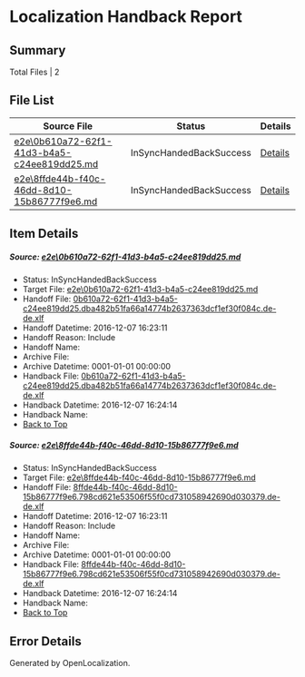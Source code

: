 # <a name='report-top'></a> Localization Handback Report

## Summary
 Total Files | 2

## File List
 Source File | Status | Details 
 ----------- | ------ | ------- 
 [e2e\0b610a72-62f1-41d3-b4a5-c24ee819dd25.md](https://github.com/OpenLocalizationTestOrg/ol-test0/blob/f5824db776125f691bbea3ae2a027f8cd6f89873/e2e/0b610a72-62f1-41d3-b4a5-c24ee819dd25.md) | InSyncHandedBackSuccess | [Details](#d2502d102535a9d4301ff265d82639c13be9741f1)
 [e2e\8ffde44b-f40c-46dd-8d10-15b86777f9e6.md](https://github.com/OpenLocalizationTestOrg/ol-test0/blob/f5824db776125f691bbea3ae2a027f8cd6f89873/e2e/8ffde44b-f40c-46dd-8d10-15b86777f9e6.md) | InSyncHandedBackSuccess | [Details](#88175f5c535b0895b15200b7c5945f2ac53e8fca2)

## Item Details
##### <a name='d2502d102535a9d4301ff265d82639c13be9741f1'></a> Source: [e2e\0b610a72-62f1-41d3-b4a5-c24ee819dd25.md](https://github.com/OpenLocalizationTestOrg/ol-test0/blob/f5824db776125f691bbea3ae2a027f8cd6f89873/e2e/0b610a72-62f1-41d3-b4a5-c24ee819dd25.md)
* Status: InSyncHandedBackSuccess
* Target File: [e2e\0b610a72-62f1-41d3-b4a5-c24ee819dd25.md](https://github.com/OpenLocalizationTestOrg/ol-test0-dede/blob/c35847eeb8ce0c4ae6d5ed44bbd765c8c0cc1d76/e2e/0b610a72-62f1-41d3-b4a5-c24ee819dd25.md)
* Handoff File: [0b610a72-62f1-41d3-b4a5-c24ee819dd25.dba482b51fa66a14774b2637363dcf1ef30f084c.de-de.xlf](https://github.com/OpenLocalizationTestOrg/ol-test0-handoff/blob/527bbc075cc127275a7a121870764a6cedb37b9c/ol-handoff/OpenLocalizationTestOrg/ol-test0-dede/qimu/ht/0b610a72-62f1-41d3-b4a5-c24ee819dd25.dba482b51fa66a14774b2637363dcf1ef30f084c.de-de.xlf)
* Handoff Datetime: 2016-12-07 16:23:11
* Handoff Reason: Include
* Handoff Name: 
* Archive File: 
* Archive Datetime: 0001-01-01 00:00:00
* Handback File: [0b610a72-62f1-41d3-b4a5-c24ee819dd25.dba482b51fa66a14774b2637363dcf1ef30f084c.de-de.xlf](https://github.com/OpenLocalizationTestOrg/ol-test0-handback/blob/5418b6d55aa90a3261a5e8457c854a85ecbe9ce8/ol-handback/OpenLocalizationTestOrg/ol-test0-dede/qimu/ht/0b610a72-62f1-41d3-b4a5-c24ee819dd25.dba482b51fa66a14774b2637363dcf1ef30f084c.de-de.xlf)
* Handback Datetime: 2016-12-07 16:24:14
* Handback Name: 
* [Back to Top](#report-top)

##### <a name='88175f5c535b0895b15200b7c5945f2ac53e8fca2'></a> Source: [e2e\8ffde44b-f40c-46dd-8d10-15b86777f9e6.md](https://github.com/OpenLocalizationTestOrg/ol-test0/blob/f5824db776125f691bbea3ae2a027f8cd6f89873/e2e/8ffde44b-f40c-46dd-8d10-15b86777f9e6.md)
* Status: InSyncHandedBackSuccess
* Target File: [e2e\8ffde44b-f40c-46dd-8d10-15b86777f9e6.md](https://github.com/OpenLocalizationTestOrg/ol-test0-dede/blob/c35847eeb8ce0c4ae6d5ed44bbd765c8c0cc1d76/e2e/8ffde44b-f40c-46dd-8d10-15b86777f9e6.md)
* Handoff File: [8ffde44b-f40c-46dd-8d10-15b86777f9e6.798cd621e53506f55f0cd731058942690d030379.de-de.xlf](https://github.com/OpenLocalizationTestOrg/ol-test0-handoff/blob/527bbc075cc127275a7a121870764a6cedb37b9c/ol-handoff/OpenLocalizationTestOrg/ol-test0-dede/qimu/ht/8ffde44b-f40c-46dd-8d10-15b86777f9e6.798cd621e53506f55f0cd731058942690d030379.de-de.xlf)
* Handoff Datetime: 2016-12-07 16:23:11
* Handoff Reason: Include
* Handoff Name: 
* Archive File: 
* Archive Datetime: 0001-01-01 00:00:00
* Handback File: [8ffde44b-f40c-46dd-8d10-15b86777f9e6.798cd621e53506f55f0cd731058942690d030379.de-de.xlf](https://github.com/OpenLocalizationTestOrg/ol-test0-handback/blob/5418b6d55aa90a3261a5e8457c854a85ecbe9ce8/ol-handback/OpenLocalizationTestOrg/ol-test0-dede/qimu/ht/8ffde44b-f40c-46dd-8d10-15b86777f9e6.798cd621e53506f55f0cd731058942690d030379.de-de.xlf)
* Handback Datetime: 2016-12-07 16:24:14
* Handback Name: 
* [Back to Top](#report-top)


## Error Details

Generated by OpenLocalization.
